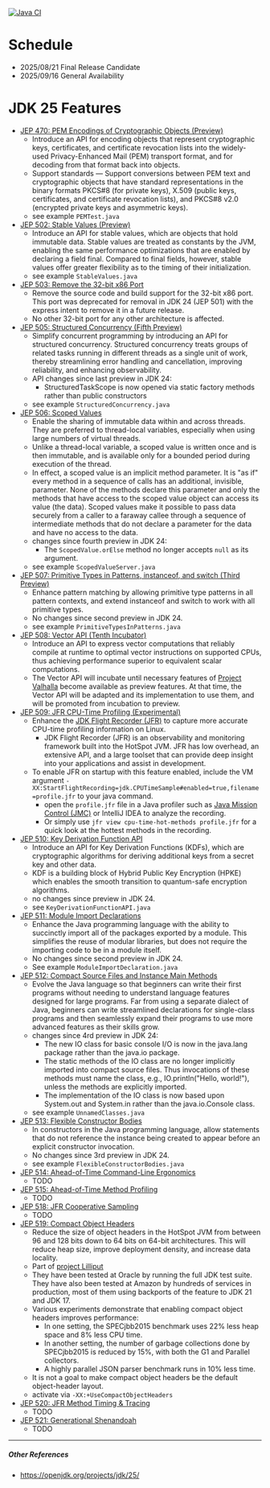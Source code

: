 [![Java CI](https://github.com/xtermi2/java25/actions/workflows/maven.yml/badge.svg)](https://github.com/xtermi2/java25/actions/workflows/maven.yml)

# Schedule

- 2025/08/21 Final Release Candidate
- 2025/09/16 General Availability

# JDK 25 Features

- [JEP 470: PEM Encodings of Cryptographic Objects (Preview)](https://openjdk.org/jeps/470)
    - Introduce an API for encoding objects that represent cryptographic keys, certificates, and certificate revocation lists into the widely-used Privacy-Enhanced Mail (PEM) transport format, and for decoding from that format back into objects.
    - Support standards — Support conversions between PEM text and cryptographic objects that have standard representations in the binary formats PKCS#8 (for private keys), X.509 (public keys, certificates, and certificate revocation lists), and PKCS#8 v2.0 (encrypted private keys and asymmetric keys).
    - see example `PEMTest.java`
- [JEP 502: Stable Values (Preview)](https://openjdk.org/jeps/502)
    - Introduce an API for stable values, which are objects that hold immutable data. Stable values are treated as constants by the JVM, enabling the same performance optimizations that are enabled by declaring a field final. Compared to final fields, however, stable values offer greater flexibility as to the timing of their initialization.
    - see example `StableValues.java`
- [JEP 503: Remove the 32-bit x86 Port](https://openjdk.org/jeps/503)
    - Remove the source code and build support for the 32-bit x86 port. This port was deprecated for removal in JDK 24 (JEP 501) with the express intent to remove it in a future release.
    - No other 32-bit port for any other architecture is affected.
- [JEP 505: Structured Concurrency (Fifth Preview)](https://openjdk.org/jeps/505)
    - Simplify concurrent programming by introducing an API for structured concurrency. Structured concurrency treats
      groups of related tasks running in different threads as a single unit of work, thereby streamlining error handling
      and cancellation, improving reliability, and enhancing observability.
    - API changes since last preview in JDK 24:
      - StructuredTaskScope is now opened via static factory methods rather than public constructors
    - see example `StructuredConcurrency.java`
- [JEP 506: Scoped Values](https://openjdk.org/jeps/506)
    - Enable the sharing of immutable data within and across threads. They are preferred to thread-local variables,
      especially when using large numbers of virtual threads.
    - Unlike a thread-local variable, a scoped value is written once and is then immutable, and is available only for a
      bounded period during execution of the thread.
    - In effect, a scoped value is an implicit method parameter. It is "as if" every method in a sequence of calls has
      an additional, invisible, parameter. None of the methods declare this parameter and only the methods that have
      access to the scoped value object can access its value (the data). Scoped values make it possible to pass data
      securely from a caller to a faraway callee through a sequence of intermediate methods that do not declare a
      parameter for the data and have no access to the data.
    - changes since fourth preview in JDK 24:
        - The `ScopedValue.orElse` method no longer accepts `null` as its argument.
    - see example `ScopedValueServer.java`
- [JEP 507: Primitive Types in Patterns, instanceof, and switch (Third Preview)](https://openjdk.org/jeps/507)
    - Enhance pattern matching by allowing primitive type patterns in all pattern contexts, and extend instanceof and
      switch to work with all primitive types.
    - No changes since second preview in JDK 24.
    - see example `PrimitiveTypesInPatterns.java`
- [JEP 508: Vector API (Tenth Incubator)](https://openjdk.org/jeps/508)
    - Introduce an API to express vector computations that reliably compile at runtime to optimal vector instructions on supported CPUs, thus achieving performance superior to equivalent scalar computations.
    - The Vector API will incubate until necessary features
      of [Project Valhalla](https://openjdk.org/projects/valhalla/) become available as preview features. At
      that time, the Vector API will be adapted and its implementation to use them, and will be promoted from incubation
      to preview.
- [JEP 509: JFR CPU-Time Profiling (Experimental)](https://openjdk.org/jeps/509)
    - Enhance the [JDK Flight Recorder (JFR)](https://dev.java/learn/jvm/jfr/) to capture more accurate CPU-time profiling information on Linux.
      - JDK Flight Recorder (JFR) is an observability and monitoring framework built into the HotSpot JVM. JFR has low overhead, an extensive API, and a large toolset that can provide deep insight into your applications and assist in development.
    - To enable JFR on startup with this feature enabled, include the VM argument `-XX:StartFlightRecording=jdk.CPUTimeSample#enabled=true,filename=profile.jfr` to your java command.
      - open the `profile.jfr` file in a Java profiler such as [Java Mission Control (JMC)](https://www.oracle.com/java/technologies/javase/products-jmc8-downloads.html) or IntelliJ IDEA to analyze the recording.
      - Or simply use `jfr view cpu-time-hot-methods profile.jfr` for a quick look at the hottest methods in the recording.
- [JEP 510: Key Derivation Function API](https://openjdk.org/jeps/510)
    - Introduce an API for Key Derivation Functions (KDFs), which are cryptographic algorithms for deriving additional keys from a secret key and other data.
    - KDF is a building block of Hybrid Public Key Encryption (HPKE) which enables the smooth transition to quantum-safe encryption algorithms.
    - no changes since preview in JDK 24.
    - see `KeyDerivationFunctionAPI.java`
- [JEP 511: Module Import Declarations](https://openjdk.org/jeps/511)
    - Enhance the Java programming language with the ability to succinctly import all of the packages exported by a
      module. This simplifies the reuse of modular libraries, but does not require the importing code to be in a module
      itself.
    - No changes since second preview in JDK 24.
    - See example `ModuleImportDeclaration.java`
- [JEP 512: Compact Source Files and Instance Main Methods](https://openjdk.org/jeps/512)
    - Evolve the Java language so that beginners can write their first programs without needing to understand language
      features designed for large programs. Far from using a separate dialect of Java, beginners can write streamlined
      declarations for single-class programs and then seamlessly expand their programs to use more advanced features as
      their skills grow.
    - changes since 4rd preview in JDK 24:
        - The new IO class for basic console I/O is now in the java.lang package rather than the java.io package.
        - The static methods of the IO class are no longer implicitly imported into compact source files. Thus invocations of these methods must name the class, e.g., IO.println("Hello, world!"), unless the methods are explicitly imported.
        - The implementation of the IO class is now based upon System.out and System.in rather than the java.io.Console class.
    - see example `UnnamedClasses.java`
- [JEP 513: Flexible Constructor Bodies](https://openjdk.org/jeps/513)
    - In constructors in the Java programming language, allow statements that do not reference the instance being
      created to appear before an explicit constructor invocation.
    - No changes since 3rd preview in JDK 24.
    - see example `FlexibleConstructorBodies.java`
- [JEP 514: Ahead-of-Time Command-Line Ergonomics](https://openjdk.org/jeps/514)
    - TODO
- [JEP 515: Ahead-of-Time Method Profiling](https://openjdk.org/jeps/515)
    - TODO
- [JEP 518: JFR Cooperative Sampling](https://openjdk.org/jeps/518)
    - TODO
- [JEP 519: Compact Object Headers](https://openjdk.org/jeps/519)
    - Reduce the size of object headers in the HotSpot JVM from between 96 and 128 bits down to 64 bits on 64-bit architectures. This will reduce heap size, improve deployment density, and increase data locality.
    - Part of [project Lilliput](https://openjdk.org/projects/lilliput/)
    - They have been tested at Oracle by running the full JDK test suite. They have also been tested at Amazon by hundreds of services in production, most of them using backports of the feature to JDK 21 and JDK 17.
    - Various experiments demonstrate that enabling compact object headers improves performance:
      - In one setting, the SPECjbb2015 benchmark uses 22% less heap space and 8% less CPU time.
      - In another setting, the number of garbage collections done by SPECjbb2015 is reduced by 15%, with both the G1 and Parallel collectors.
      - A highly parallel JSON parser benchmark runs in 10% less time.
    - It is not a goal to make compact object headers be the default object-header layout.
    - activate via `-XX:+UseCompactObjectHeaders`
- [JEP 520: JFR Method Timing & Tracing](https://openjdk.org/jeps/520)
    - TODO
- [JEP 521: Generational Shenandoah](https://openjdk.org/jeps/521)
    - TODO

----------------------

##### Other References

- https://openjdk.org/projects/jdk/25/
